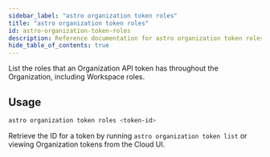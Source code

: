 ```yaml
---
sidebar_label: "astro organization token roles"
title: "astro organization token roles"
id: astro-organization-token-roles
description: Reference documentation for astro organization token roles.
hide_table_of_contents: true
---
```


List the roles that an Organization API token has throughout the Organization, including Workspace roles.

## Usage

```bash
astro organization token roles <token-id>
```

Retrieve the ID for a token by running `astro organization token list` or viewing Organization tokens from the Cloud UI.